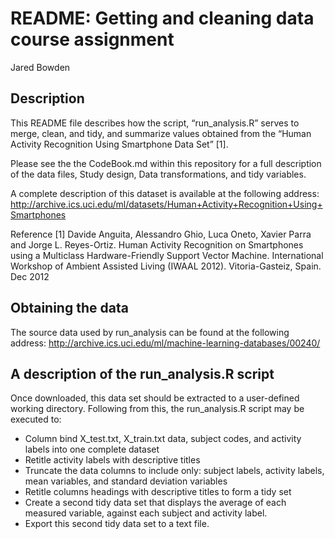 ﻿README: Getting and cleaning data course assignment
===============================================
Jared Bowden


Description
--------------
This README file describes how the script, “run_analysis.R” serves to merge, clean, and tidy, and summarize values obtained from the “Human Activity Recognition Using Smartphone Data Set” [1].


Please see the the CodeBook.md within this repository for a full description of the data files, Study design, Data transformations, and tidy variables.


A complete description of this dataset is available at the following address: 
http://archive.ics.uci.edu/ml/datasets/Human+Activity+Recognition+Using+Smartphones


Reference
[1] Davide Anguita, Alessandro Ghio, Luca Oneto, Xavier Parra and Jorge L. Reyes-Ortiz. Human Activity Recognition on Smartphones using a Multiclass Hardware-Friendly Support Vector Machine. International Workshop of Ambient Assisted Living (IWAAL 2012). Vitoria-Gasteiz, Spain. Dec 2012


Obtaining the data
-----------------------
The source data used by run_analysis can be found at the following address:
http://archive.ics.uci.edu/ml/machine-learning-databases/00240/


A description of the run_analysis.R script
---------------------------------------------------
Once downloaded, this data set should be extracted to a user-defined working directory. Following from this, the run_analysis.R script may be executed to:
 
* Column bind  X_test.txt, X_train.txt data, subject codes, and activity labels into one complete dataset
* Retitle activity labels with descriptive titles
* Truncate the data columns to include only: subject labels, activity labels, mean variables, and standard deviation variables
* Retitle columns headings with descriptive titles to form a tidy set
* Create a second tidy data set that displays the average of each measured variable, against each subject and activity label.
* Export this second tidy data set to a text file.